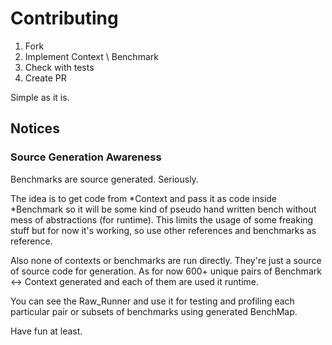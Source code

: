 # Contributing

1. Fork
2. Implement Context \ Benchmark
3. Check with tests
4. Create PR

Simple as it is.

## Notices

### Source Generation Awareness

Benchmarks are source generated. Seriously.

The idea is to get code from *Context and pass it as code inside *Benchmark so it will be some kind of pseudo hand written bench without mess of abstractions (for runtime).
This limits the usage of some freaking stuff but for now it's working, so use other references and benchmarks as reference.

Also none of contexts or benchmarks are run directly. They're just a source of source code for generation.
As for now 600+ unique pairs of Benchmark <-> Context generated and each of them are used it runtime.

You can see the Raw_Runner and use it for testing and profiling each particular pair or subsets of benchmarks using generated BenchMap.

Have fun at least.
